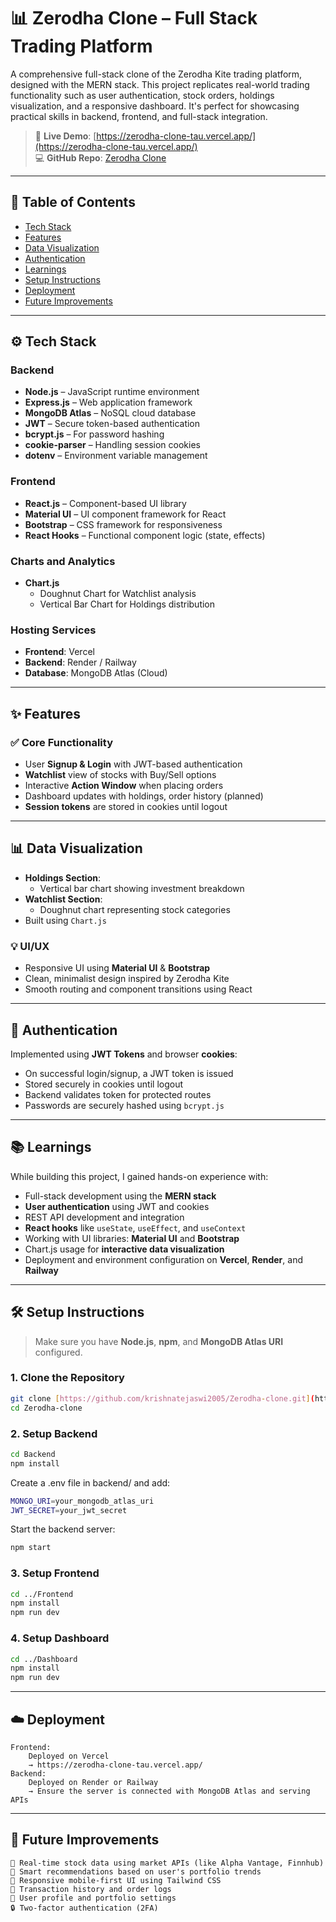 # 📊 Zerodha Clone – Full Stack Trading Platform

A comprehensive full-stack clone of the Zerodha Kite trading platform, designed with the MERN stack. This project replicates real-world trading functionality such as user authentication, stock orders, holdings visualization, and a responsive dashboard. It's perfect for showcasing practical skills in backend, frontend, and full-stack integration.

>   🚀 **Live Demo**: [https://zerodha-clone-tau.vercel.app/](https://zerodha-clone-tau.vercel.app/) </br>
>   💻 **GitHub Repo**: [Zerodha Clone](https://github.com/krishnatejaswi2005/Zerodha-clone)

---

## 📌 Table of Contents

* [Tech Stack](#tech-stack)
* [Features](#features)
* [Data Visualization](#data-visualization)
* [Authentication](#authentication)
* [Learnings](#learnings)
* [Setup Instructions](#setup-instructions)
* [Deployment](#deployment)
* [Future Improvements](#future-improvements)


---

## ⚙️ Tech Stack

### Backend

* **Node.js** – JavaScript runtime environment
* **Express.js** – Web application framework
* **MongoDB Atlas** – NoSQL cloud database
* **JWT** – Secure token-based authentication
* **bcrypt.js** – For password hashing
* **cookie-parser** – Handling session cookies
* **dotenv** – Environment variable management

### Frontend

* **React.js** – Component-based UI library
* **Material UI** – UI component framework for React
* **Bootstrap** – CSS framework for responsiveness
* **React Hooks** – Functional component logic (state, effects)

### Charts and Analytics

* **Chart.js**
    * Doughnut Chart for Watchlist analysis
    * Vertical Bar Chart for Holdings distribution

### Hosting Services

* **Frontend**: Vercel
* **Backend**: Render / Railway
* **Database**: MongoDB Atlas (Cloud)

---

## ✨ Features

### ✅ Core Functionality

* User **Signup & Login** with JWT-based authentication
* **Watchlist** view of stocks with Buy/Sell options
* Interactive **Action Window** when placing orders
* Dashboard updates with holdings, order history (planned)
* **Session tokens** are stored in cookies until logout

---

## 📊 Data Visualization

* **Holdings Section**:
    * Vertical bar chart showing investment breakdown
* **Watchlist Section**:
    * Doughnut chart representing stock categories
* Built using `Chart.js`

### 💡 UI/UX

* Responsive UI using **Material UI** & **Bootstrap**
* Clean, minimalist design inspired by Zerodha Kite
* Smooth routing and component transitions using React

---

## 🔐 Authentication

Implemented using **JWT Tokens** and browser **cookies**:

* On successful login/signup, a JWT token is issued
* Stored securely in cookies until logout
* Backend validates token for protected routes
* Passwords are securely hashed using `bcrypt.js`

---

## 📚 Learnings

While building this project, I gained hands-on experience with:

* Full-stack development using the **MERN stack**
* **User authentication** using JWT and cookies
* REST API development and integration
* **React hooks** like `useState`, `useEffect`, and `useContext`
* Working with UI libraries: **Material UI** and **Bootstrap**
* Chart.js usage for **interactive data visualization**
* Deployment and environment configuration on **Vercel**, **Render**, and **Railway**

---

## 🛠️ Setup Instructions

>   Make sure you have **Node.js**, **npm**, and **MongoDB Atlas URI** configured.

### 1. Clone the Repository

```bash
git clone [https://github.com/krishnatejaswi2005/Zerodha-clone.git](https://github.com/krishnatejaswi2005/Zerodha-clone.git)
cd Zerodha-clone
```
### 2. Setup Backend
```bash
cd Backend
npm install
```
 Create a .env file in backend/ and add:
```bash
MONGO_URI=your_mongodb_atlas_uri
JWT_SECRET=your_jwt_secret
```

Start the backend server:
```bash
npm start
```
### 3. Setup Frontend
```bash
cd ../Frontend
npm install
npm run dev
```

### 4. Setup Dashboard
```bash
cd ../Dashboard
npm install
npm run dev
```

---

## ☁️ Deployment

    Frontend:
        Deployed on Vercel
        → https://zerodha-clone-tau.vercel.app/
    Backend:
        Deployed on Render or Railway
        → Ensure the server is connected with MongoDB Atlas and serving APIs

---

## 🔮 Future Improvements

    🔁 Real-time stock data using market APIs (like Alpha Vantage, Finnhub)
    🧠 Smart recommendations based on user's portfolio trends
    📱 Responsive mobile-first UI using Tailwind CSS
    🧾 Transaction history and order logs
    📑 User profile and portfolio settings
    🔒 Two-factor authentication (2FA)
